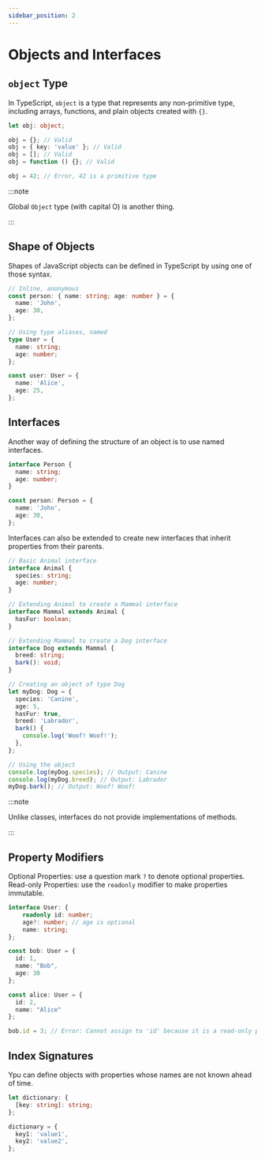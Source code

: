 ```yaml
---
sidebar_position: 2
---
```


# Objects and Interfaces

## `object` Type

In TypeScript, `object` is a type that represents any non-primitive type,
including arrays, functions, and plain objects created with `{}`.

```typescript
let obj: object;

obj = {}; // Valid
obj = { key: 'value' }; // Valid
obj = []; // Valid
obj = function () {}; // Valid

obj = 42; // Error, 42 is a primitive type
```

:::note

Global `Object` type (with capital O) is another thing.

:::

## Shape of Objects

Shapes of JavaScript objects can be defined in TypeScript by using one of those
syntax.

```typescript
// Inline, anonymous
const person: { name: string; age: number } = {
  name: 'John',
  age: 30,
};

// Using type aliases, named
type User = {
  name: string;
  age: number;
};

const user: User = {
  name: 'Alice',
  age: 25,
};
```

## Interfaces

Another way of defining the structure of an object is to use named interfaces.

```typescript
interface Person {
  name: string;
  age: number;
}

const person: Person = {
  name: 'John',
  age: 30,
};
```

Interfaces can also be extended to create new interfaces that inherit properties
from their parents.

```typescript
// Basic Animal interface
interface Animal {
  species: string;
  age: number;
}

// Extending Animal to create a Mammal interface
interface Mammal extends Animal {
  hasFur: boolean;
}

// Extending Mammal to create a Dog interface
interface Dog extends Mammal {
  breed: string;
  bark(): void;
}

// Creating an object of type Dog
let myDog: Dog = {
  species: 'Canine',
  age: 5,
  hasFur: true,
  breed: 'Labrador',
  bark() {
    console.log('Woof! Woof!');
  },
};

// Using the object
console.log(myDog.species); // Output: Canine
console.log(myDog.breed); // Output: Labrador
myDog.bark(); // Output: Woof! Woof!
```

:::note

Unlike classes, interfaces do not provide implementations of methods.

:::

## Property Modifiers

Optional Properties: use a question mark `?` to denote optional properties.
Read-only Properties: use the `readonly` modifier to make properties immutable.

```typescript
interface User: {
    readonly id: number;
    age?: number; // age is optional
    name: string;
};

const bob: User = {
  id: 1,
  name: "Bob",
  age: 30
};

const alice: User = {
  id: 2,
  name: "Alice"
};

bob.id = 3; // Error: Cannot assign to 'id' because it is a read-only property.
```

## Index Signatures

Ypu can define objects with properties whose names are not known ahead of time.

```typescript
let dictionary: {
  [key: string]: string;
};

dictionary = {
  key1: 'value1',
  key2: 'value2',
};
```
